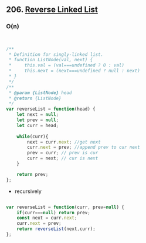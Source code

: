 ## 206. [Reverse Linked List](https://leetcode.com/problems/reverse-linked-list/description/)

### O(n)

```javascript


/**
 * Definition for singly-linked list.
 * function ListNode(val, next) {
 *     this.val = (val===undefined ? 0 : val)
 *     this.next = (next===undefined ? null : next)
 * }
 */
/**
 * @param {ListNode} head
 * @return {ListNode}
 */
var reverseList = function(head) {
    let next = null;
    let prev = null;
    let curr = head;
    
    while(curr){
        next = curr.next; //get next
        curr.next = prev; //append prev to cur next
        prev = curr; // prev is cur
        curr = next; // cur is next
    }

    return prev;
};

```

- recursively 

```javascript 

var reverseList = function(curr, prev=null) {
    if(curr===null) return prev;
    const next = curr.next;
    curr.next = prev;
    return reverseList(next,curr);
};

```
